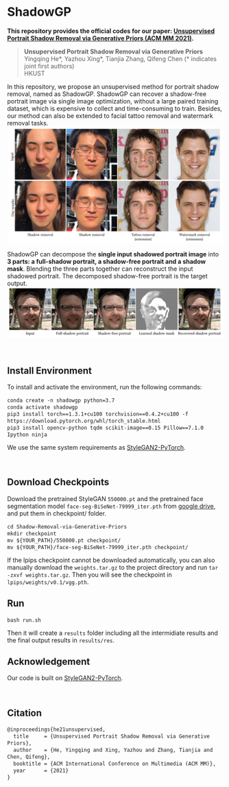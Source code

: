 # ShadowGP


**This repository provides the official codes for our paper: [Unsupervised Portrait Shadow Removal via Generative Priors (ACM MM 2021)](https://arxiv.org/abs/2108.03466).** 
> **Unsupervised Portrait Shadow Removal via Generative Priors** <br>
>  Yingqing He*, Yazhou Xing*, Tianjia Zhang, Qifeng Chen (* indicates joint first authors)<br>
>  HKUST <br>

<!-- [[Paper](https://arxiv.org/abs/2108.03466)]  -->
<!-- [[Project Page (Coming soon)](TBA)]
[[Technical Video (Coming soon)](TBA)] -->


In this repository, we propose an unsupervised method for portrait shadow removal, named as ShadowGP. ShadowGP can recover a shadow-free portrait image via single image optimization, without a large paired training dataset, which is expensive to collect and time-consuming to train. Besides, our method can also be extended to facial tattoo removal and watermark removal tasks.   
![](./figures/teaser.png)
<!-- **Figure:** *Our results* -->
<!-- <br />     -->
ShadowGP can decompose the **single input shadowed portrait image** into **3 parts: a full-shadow portrait, a shadow-free portrait and a shadow mask**. Blending the three parts together can reconstruct the input shadowed portrait. The decomposed shadow-free portrait is the target output.  
![](./figures/result.png)
<!-- **Figure:** *Our unsupervised method takes a single shadow portrait as input and can decompose it into a shadow-free portrait image, a full-shadow portrait image, and a shadow mask* -->


<br />

## Install Environment
To install and activate the environment, run the following commands:
```
conda create -n shadowgp python=3.7
conda activate shadowgp
pip3 install torch==1.3.1+cu100 torchvision==0.4.2+cu100 -f https://download.pytorch.org/whl/torch_stable.html
pip3 install opencv-python tqdm scikit-image==0.15 Pillow==7.1.0 Ipython ninja
```
We use the same system requirements as [StyleGAN2-PyTorch](https://github.com/rosinality/stylegan2-pytorch).

<br />

## Download Checkpoints
Download the pretrained StyleGAN `550000.pt` and the pretrained face segmentation model `face-seg-BiSeNet-79999_iter.pth` from [google drive](https://drive.google.com/drive/folders/1Rg5He8XIY8qP4JYPFRRGUIvfZUcqm8zt?usp=sharing), and put them in checkpoint/ folder.
```
cd Shadow-Removal-via-Generative-Priors
mkdir checkpoint
mv ${YOUR_PATH}/550000.pt checkpoint/
mv ${YOUR_PATH}/face-seg-BiSeNet-79999_iter.pth checkpoint/
```
If the lpips checkpoint cannot be downloaded automatically, you can also manually download the `weights.tar.gz` to the project directory and run `tar -zxvf weights.tar.gz`. Then you will see the checkpoint in `lpips/weights/v0.1/vgg.pth`.

## Run
```
bash run.sh
```
Then it will create a `results` folder including all the intermidiate results and the final output results in `results/res`.
<br />

## Acknowledgement
Our code is built on [StyleGAN2-PyTorch](https://github.com/rosinality/stylegan2-pytorch).


<br />

## Citation

```
@inproceedings{he21unsupervised,
  title     = {Unsupervised Portrait Shadow Removal via Generative Priors},
  author    = {He, Yingqing and Xing, Yazhou and Zhang, Tianjia and Chen, Qifeng},
  booktitle = {ACM International Conference on Multimedia (ACM MM)},
  year      = {2021}
}
```
